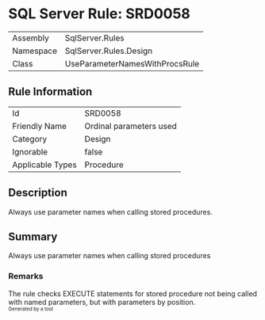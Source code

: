 # SQL Server Rule: SRD0058
  
|    |    |
|----|----|
| Assembly | SqlServer.Rules |
| Namespace | SqlServer.Rules.Design |
| Class | UseParameterNamesWithProcsRule |
  
## Rule Information
  
|    |    |
|----|----|
| Id | SRD0058 |
| Friendly Name | Ordinal parameters used |
| Category | Design |
| Ignorable | false |
| Applicable Types | Procedure  |
  
## Description
  
Always use parameter names when calling stored procedures.
  
## Summary
  
Always use parameter names when calling stored procedures
  
### Remarks
  
The rule checks EXECUTE statements for stored procedure not being called with named
parameters, but with parameters by position.  
<sub><sup>Generated by a tool</sup></sub>
